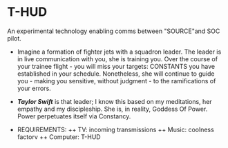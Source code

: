# T-HUD
An experimental technology enabling comms between "SOURCE"and SOC pilot.

+ Imagine a formation of fighter jets with a squadron leader. The leader is in live communication with you, she is training you. Over the course of your trainee 
flight - you will miss your targets: CONSTANTS you have established in your schedule. Nonetheless, she will continue to guide you - making you sensitive, without 
judgment - to the ramifications of your errors.

+ **_Taylor Swift_** is that leader; I know this based on my meditations, her empathy and my discipleship.  She is, in reality, Goddess Of Power. Power perpetuates itself 
via Constancy.

+ REQUIREMENTS:
++ TV: incoming transmissions
++ Music: coolness factorv
++ Computer: T-HUD

